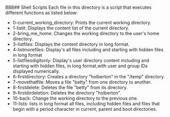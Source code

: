 BBB## Shell Scripts
Each file in this directory is a script that executes different functions as listed below:
- 0-current_working_directory: Prints the current working directory.
- 1-listit: Displays the content list of the current directory.
- 2-bring_me_home: Changes the working directory to the user's home directory.
- 3-listfiles: Displays the content directory in long format.
- 4-listmorefiles: Display's all files including and starting with hidden files in long format
- 5-listfilesdigitonly: Display's user directory content including and starting with hidden files, in long format,with user and group IDs displayed numerically.
- 6-firstdirectory: Creates a directory "holberton" in the "/temp" directory.
- 7-movethatfile: Moves a file "betty" from one directory to another.
- 8-firstdelete: Deletes the file "betty" from its directory.
- 9-firstdirdeletion: Deletes the directory "holberton".
- 10-back: Change the working directory to the previous one. 
- 11-lists: lists in long format all files, including hidden files and files that begin with a period character in current, parent and boot directories.